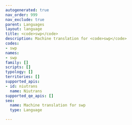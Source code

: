 ```yaml
---
autogenerated: true
nav_order: 999
nav_exclude: true
parent: Languages
layout: language
title: <code>swp</code>
description: Machine translation for <code>swp</code>
codes:
- swp
names:
- swp
family: []
scripts: []
typology: []
territories: []
supported_apis:
- id: niutrans
  name: Niutrans
supported_qe_apis: []
seo:
  name: Machine translation for swp
  type: Language

---
```


